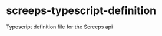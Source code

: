 screeps-typescript-definition
=============================

Typescript definition file for the Screeps api
